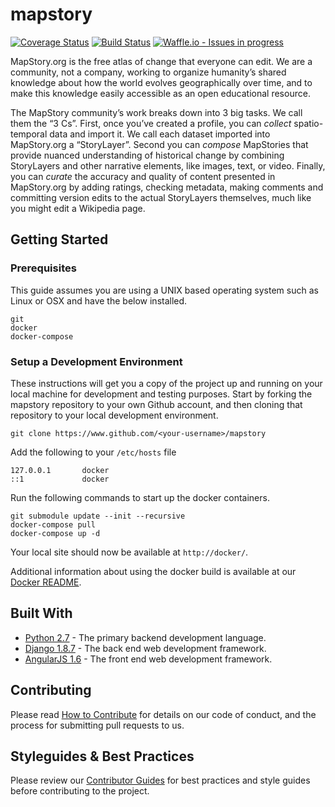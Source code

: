 
mapstory
================

[![Coverage Status](https://coveralls.io/repos/github/MapStory/mapstory/badge.svg?branch=master)](https://coveralls.io/github/MapStory/mapstory?branch=master) [![Build Status](https://travis-ci.org/MapStory/mapstory.svg?branch=master)](https://travis-ci.org/MapStory/mapstory) [![Waffle.io - Issues in progress](https://badge.waffle.io/MapStory/mapstory.png?label=in%20progress&title=In%20Progress)](https://waffle.io/MapStory/mapstory?utm_source=badge)

MapStory.org is the free atlas of change that everyone can edit. We are a community, not a company, working to organize humanity’s shared knowledge about how the world evolves geographically over time, and to make this knowledge easily accessible as an open educational resource.

The MapStory community’s work breaks down into 3 big tasks. We call them the “3 Cs”. First, once you’ve created a profile, you can _collect_ spatio-temporal data and import it. We call each dataset imported into MapStory.org a “StoryLayer”. Second you can _compose_ MapStories that provide nuanced understanding of historical change by combining StoryLayers and other narrative elements, like images, text, or video. Finally, you can _curate_ the accuracy and quality of content presented in MapStory.org by adding ratings, checking metadata, making comments and committing version edits to the actual StoryLayers themselves, much like you might edit a Wikipedia page.


## Getting Started


### Prerequisites

This guide assumes you are using a UNIX based operating system such as Linux or OSX and have the below installed.

```
git
docker
docker-compose
```
### Setup a Development Environment

These instructions will get you a copy of the project up and running on your local machine for development and testing purposes.  Start by forking the mapstory repository to your own Github account, and then cloning that repository to your local development environment.

```
git clone https://www.github.com/<your-username>/mapstory
```

Add the following to your `/etc/hosts` file
```
127.0.0.1       docker
::1             docker
```

Run the following commands to start up the docker containers.

```
git submodule update --init --recursive
docker-compose pull
docker-compose up -d
```

Your local site should now be available at `http://docker/`.

Additional information about using the docker build is available at our [Docker README](https://github.com/MapStory/mapstory/blob/master/docker/README.md).

## Built With

* [Python 2.7](https://www.python.org/) - The primary backend development language.
* [Django 1.8.7](https://www.djangoproject.com/) - The back end web development framework.
* [AngularJS 1.6](https://angularjs.org/) - The front end web development framework.

## Contributing

Please read [How to Contribute](https://github.com/MapStory/mapstory/wiki/How-to-Contribute) for details on our code of conduct, and the process for submitting pull requests to us.


## Styleguides & Best Practices
Please review our [Contributor Guides](https://github.com/MapStory/mapstory/wiki#contributor-guides) for best practices and style guides before contributing to the project.
